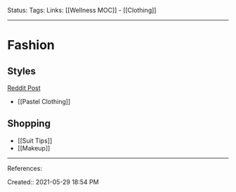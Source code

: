 Status:
Tags: 
Links: [[Wellness MOC]] - [[Clothing]]
___
# Fashion
## Styles
[Reddit Post](https://www.reddit.com/r/malefashionadvice/comments/6u0b4c/different_fashion_stylesaesthetics/)
- [[Pastel Clothing]]
## Shopping
- [[Suit Tips]]
- [[Makeup]]
___
References:

Created:: 2021-05-29 18:54 PM